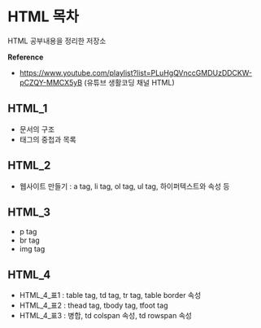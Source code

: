 # HTML 목차
HTML 공부내용을 정리한 저장소
  
**Reference**  
- https://www.youtube.com/playlist?list=PLuHgQVnccGMDUzDDCKW-pCZQY-MMCX5yB (유튜브 생활코딩 채널 HTML)

## HTML_1
- 문서의 구조
- 태그의 중첩과 목록

## HTML_2
- 웹사이트 만들기 : a tag, li tag, ol tag, ul tag, 하이퍼텍스트와 속성 등

## HTML_3
- p tag
- br tag
- img tag

## HTML_4
- HTML_4_표1 : table tag, td tag, tr tag, table border 속성
- HTML_4_표2 : thead tag, tbody tag, tfoot tag
- HTML_4_표3 : 병합, td colspan 속성, td rowspan 속성
